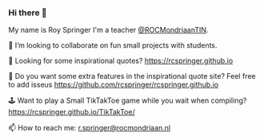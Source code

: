 ### Hi there 👋
My name is Roy Springer I'm a teacher [@ROCMondriaanTIN](https://github.com/ROCMondriaanTIN).

👯 I’m looking to collaborate on fun small projects with students. 

🔭 Looking for some inspirational quotes? https://rcspringer.github.io

🤔 Do you want some extra features in the inspirational quote site? Feel free to add isseus https://github.com/rcspringer/rcspringer.github.io

🕹️ Want to play a Small TikTakToe game while you wait when compiling? https://rcspringer.github.io/TikTakToe/

📫 How to reach me: r.springer@rocmondriaan.nl
<!--
**rcspringer/rcspringer** is a ✨ _special_ ✨ repository because its `README.md` (this file) appears on your GitHub profile.

Here are some ideas to get you started:

- 🔭 I’m currently working on ...
- 🌱 I’m currently learning ...
- 👯 I’m looking to collaborate on ...
- 🤔 I’m looking for help with ...
- 💬 Ask me about ...
- 📫 How to reach me: ...
- 😄 Pronouns: ...
- ⚡ Fun fact: ...
-->
